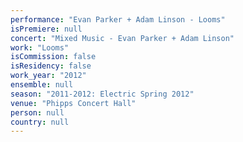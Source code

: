 ```yaml
---
performance: "Evan Parker + Adam Linson - Looms"
isPremiere: null
concert: "Mixed Music - Evan Parker + Adam Linson"
work: "Looms"
isCommission: false
isResidency: false
work_year: "2012"
ensemble: null
season: "2011-2012: Electric Spring 2012"
venue: "Phipps Concert Hall"
person: null
country: null
---
```


